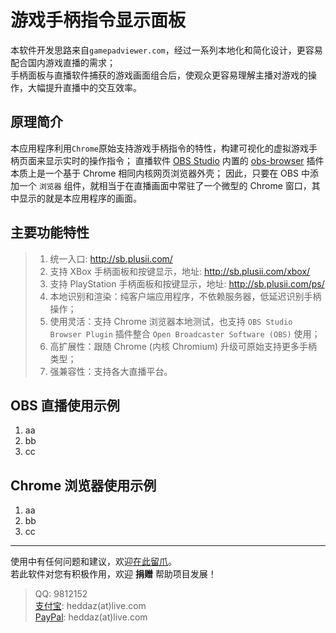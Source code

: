 # 游戏手柄指令显示面板
本软件开发思路来自`gamepadviewer.com`，经过一系列本地化和简化设计，更容易配合国内游戏直播的需求；  
手柄面板与直播软件捕获的游戏画面组合后，使观众更容易理解主播对游戏的操作，大幅提升直播中的交互效率。


## 原理简介
本应用程序利用`Chrome`原始支持游戏手柄指令的特性，构建可视化的虚拟游戏手柄页面来显示实时的操作指令；
直播软件 [OBS Studio] 内置的 [obs-browser] 插件本质上是一个基于 Chrome 相同内核网页浏览器外壳；
因此，只要在 OBS 中添加一个 `浏览器` 组件，就相当于在直播画面中常驻了一个微型的 Chrome 窗口，其中显示的就是本应用程序的画面。


## 主要功能特性
> 1. 统一入口: http://sb.plusii.com/
> 2. 支持 XBox 手柄面板和按键显示，地址: http://sb.plusii.com/xbox/
> 3. 支持 PlayStation 手柄面板和按键显示，地址: http://sb.plusii.com/ps/
> 4. 本地识别和渲染：纯客户端应用程序，不依赖服务器，低延迟识别手柄操作；
> 5. 使用灵活：支持 Chrome 浏览器本地测试，也支持 `OBS Studio Browser Plugin` 插件整合 `Open Broadcaster Software (OBS)` 使用；
> 6. 高扩展性：跟随 Chrome (内核 Chromium) 升级可原始支持更多手柄类型；
> 7. 强兼容性：支持各大直播平台。


## OBS 直播使用示例
1. aa
2. bb
3. cc


## Chrome 浏览器使用示例
1. aa
2. bb
3. cc

-------------------------------------------------  
使用中有任何问题和建议，欢迎[在此留爪]。  
若此软件对您有积极作用，欢迎 **捐赠** 帮助项目发展！  
> QQ: 9812152  
> [支付宝]: heddaz(at)live.com  
> [PayPal]: heddaz(at)live.com  


[OBS Studio]: https://obsproject.com/
[obs-browser]: https://obsproject.com/forum/resources/browser-plugin.115/
[在此留爪]: https://github.com/HeddaZ/shoubing/issues
[支付宝]: http://www.alipay.com
[PayPal]: http://www.paypal.com